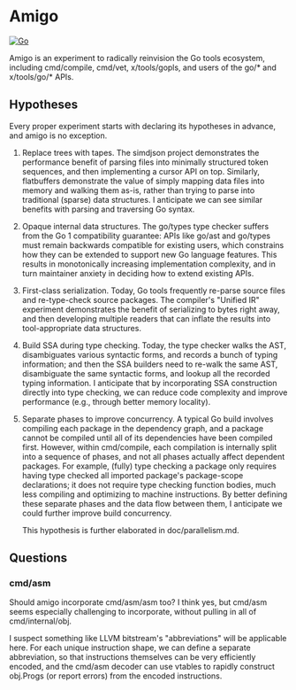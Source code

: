 # Amigo

[![Go](https://github.com/despiteallobjections/amigo/actions/workflows/go.yml/badge.svg)](https://github.com/despiteallobjections/amigo/actions/workflows/go.yml)

Amigo is an experiment to radically reinvision the Go tools ecosystem,
including cmd/compile, cmd/vet, x/tools/gopls, and users of the go/*
and x/tools/go/* APIs.

## Hypotheses

Every proper experiment starts with declaring its hypotheses in
advance, and amigo is no exception.

1. Replace trees with tapes. The simdjson project demonstrates the
   performance benefit of parsing files into minimally structured
   token sequences, and then implementing a cursor API on top.
   Similarly, flatbuffers demonstrate the value of simply mapping data
   files into memory and walking them as-is, rather than trying to
   parse into traditional (sparse) data structures. I anticipate we
   can see similar benefits with parsing and traversing Go syntax.

2. Opaque internal data structures. The go/types type checker suffers
   from the Go 1 compatibility guarantee: APIs like go/ast and
   go/types must remain backwards compatible for existing users, which
   constrains how they can be extended to support new Go language
   features. This results in monotonically increasing implementation
   complexity, and in turn maintainer anxiety in deciding how to
   extend existing APIs.

3. First-class serialization. Today, Go tools frequently re-parse
   source files and re-type-check source packages. The compiler's
   "Unified IR" experiment demonstrates the benefit of serializing to
   bytes right away, and then developing multiple readers that can
   inflate the results into tool-appropriate data structures.

4. Build SSA during type checking. Today, the type checker walks the
   AST, disambiguates various syntactic forms, and records a bunch of
   typing information; and then the SSA builders need to re-walk the
   same AST, disambiguate the same syntactic forms, and lookup all the
   recorded typing information. I anticipate that by incorporating SSA
   construction directly into type checking, we can reduce code
   complexity and improve performance (e.g., through better memory
   locality).

5. Separate phases to improve concurrency. A typical Go build involves
   compiling each package in the dependency graph, and a package
   cannot be compiled until all of its dependencies have been compiled
   first. However, within cmd/compile, each compilation is internally
   split into a sequence of phases, and not all phases actually affect
   dependent packages. For example, (fully) type checking a package
   only requires having type checked all imported package's
   package-scope declarations; it does not require type checking
   function bodies, much less compiling and optimizing to machine
   instructions. By better defining these separate phases and the data
   flow between them, I anticipate we could further improve build
   concurrency.

   This hypothesis is further elaborated in doc/parallelism.md.

## Questions

### cmd/asm

Should amigo incorporate cmd/asm/asm too? I think yes, but cmd/asm
seems especially challenging to incorporate, without pulling in all of
cmd/internal/obj.

I suspect something like LLVM bitstream's "abbreviations" will be
applicable here. For each unique instruction shape, we can define a
separate abbreviation, so that instructions themselves can be very
efficiently encoded, and the cmd/asm decoder can use vtables to
rapidly construct obj.Progs (or report errors) from the encoded
instructions.

